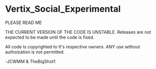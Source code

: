 # Vertix_Social_Experimental
PLEASE READ ME

THE CURRENT VERSION OF THE CODE IS UNSTABLE. Releases are not expected to be made until the code is fixed.

All code Is copyrighted to It's respective owners. ANY use without authoization is not permitted.

-JCWMM & TheBigShot1
